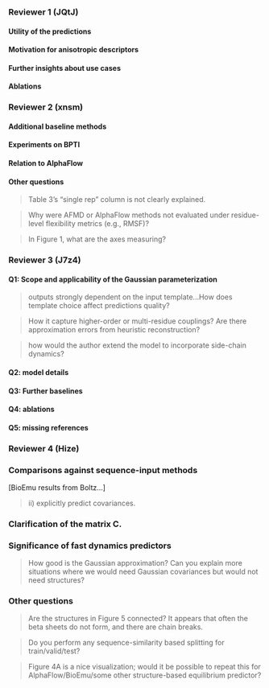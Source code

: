 ### Reviewer 1 (JQtJ)

#### Utility of the predictions 

#### Motivation for anisotropic descriptors

#### Further insights about use cases

#### Ablations 


### Reviewer 2 (xnsm)

#### Additional baseline methods


#### Experiments on BPTI


#### Relation to AlphaFlow

#### Other questions

> Table 3’s “single rep” column is not clearly explained.

> Why were AFMD or AlphaFlow methods not evaluated under residue-level flexibility metrics (e.g., RMSF)? 

> In Figure 1, what are the axes measuring?

### Reviewer 3 (J7z4)

#### Q1: Scope and applicability of the Gaussian parameterization

> outputs strongly dependent on the input template...How does template choice affect predictions quality?

> How it capture higher-order or multi-residue couplings? Are there approximation errors from heuristic reconstruction?

> how would the author extend the model to incorporate side-chain dynamics?

#### Q2: model details


#### Q3: Further baselines

#### Q4: ablations


#### Q5: missing references



### Reviewer 4 (Hize)


### Comparisons against sequence-input methods

[BioEmu results from Boltz...]

> ii) explicitly predict covariances.

### Clarification of the matrix C.

### Significance of fast dynamics predictors

> How good is the Gaussian approximation? Can you explain more situations where we would need Gaussian covariances but would not need structures? 

### Other questions

>Are the structures in Figure 5 connected? It appears that often the beta sheets do not form, and there are chain breaks.

>Do you perform any sequence-similarity based splitting for train/valid/test?

>Figure 4A is a nice visualization; would it be possible to repeat this for AlphaFlow/BioEmu/some other structure-based equilibrium predictor?
